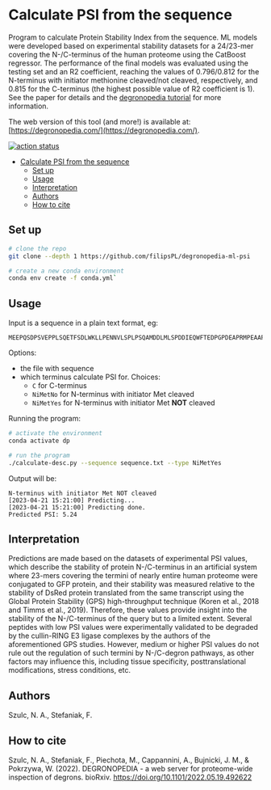 Calculate PSI from the sequence
================

Program to  calculate Protein Stability Index from the sequence. ML models were developed based on experimental stability datasets for a 24/23-mer covering the N-/C-terminus of the human proteome using the CatBoost regressor. The performance of the final models was evaluated using the testing set and an R2 coefficient, reaching the values of 0.796/0.812 for the N-terminus with initiator methionine cleaved/not cleaved, respectively, and 0.815 for the C-terminus (the highest possible value of R2 coefficient is 1). See the paper for details and the [degronopedia tutorial](https://degronopedia.com/degronopedia/tutorial#ML) for more information.

The web version of this tool (and more!) is available at: [https://degronopedia.com/](https://degronopedia.com/).

[![action status](https://github.com/filipsPL/degronopedia-ml-psi/actions/workflows/thefirst.yml/badge.svg)](https://github.com/filipsPL/degronopedia-ml-psi/actions/workflows/thefirst.yml)

- [Calculate PSI from the sequence](#calculate-psi-from-the-sequence)
  - [Set up](#set-up)
  - [Usage](#usage)
  - [Interpretation](#interpretation)
  - [Authors](#authors)
  - [How to cite](#how-to-cite)

## Set up

```sh
# clone the repo
git clone --depth 1 https://github.com/filipsPL/degronopedia-ml-psi

# create a new conda environment
conda env create -f conda.yml`
```

## Usage

Input is a sequence in a plain text format, eg:

```text
MEEPQSDPSVEPPLSQETFSDLWKLLPENNVLSPLPSQAMDDLMLSPDDIEQWFTEDPGPDEAPRMPEAAPPVAPAPAAPTPAAPAPAPSWPLSSSVPSQKTYQGSYGFRLGFLHSGTAKSVTCTYSPALNKMFCQLAKTCPVQLWVDSTPPPGTRVRAMAIYKQSQHMTEVVRRCPHHERCSDSDGLAPPQHLIRVEGNLRVEYLDDRNTFRHSVVVPYEPPEVGSDCTTIHYNYMCNSSCMGGMNRRPILTIITLEDSSGNLLGRNSFEVRVCACPGRDRRT
```

Options:

- the file with sequence
- which terminus calculate PSI for. Choices:
  - `C` for C-terminus
  - `NiMetNo` for N-terminus with initiator Met cleaved
  - `NiMetYes` for N-terminus with initiator Met **NOT** cleaved

Running the program:

```sh
# activate the environment
conda activate dp

# run the program
./calculate-desc.py --sequence sequence.txt --type NiMetYes
```

Output will be:

```text
N-terminus with initiator Met NOT cleaved
[2023-04-21 15:21:00] Predicting...
[2023-04-21 15:21:00] Predicting done.
Predicted PSI: 5.24
```

## Interpretation

Predictions are made based on the datasets of experimental PSI values, which describe the stability of protein N-/C-terminus in an artificial system where 23-mers covering the termini of nearly entire human proteome were conjugated to GFP protein, and their stability was measured relative to the stability of DsRed protein translated from the same transcript using the Global Protein Stability (GPS) high-throughput technique (Koren et al., 2018 and Timms et al., 2019). Therefore, these values provide insight into the stability of the N-/C-terminus of the query but to a limited extent. Several peptides with low PSI values were experimentally validated to be degraded by the cullin-RING E3 ligase complexes by the authors of the aforementioned GPS studies. However, medium or higher PSI values do not rule out the regulation of such termini by N-/C-degron pathways, as other factors may influence this, including tissue specificity, posttranslational modifications, stress conditions, etc.

## Authors

Szulc, N. A., Stefaniak, F.

## How to cite

Szulc, N. A., Stefaniak, F., Piechota, M., Cappannini, A., Bujnicki, J. M., & Pokrzywa, W. (2022). DEGRONOPEDIA - a web server for proteome-wide inspection of degrons. bioRxiv. <https://doi.org/10.1101/2022.05.19.492622>

